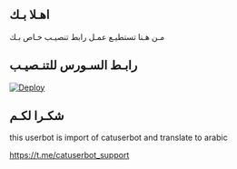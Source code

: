 ## اهـلا بـك
مـن هـنا تستطيـع عمـل رابط تنصيـب خـاص بـك

## رابـط السـورس للتنـصيـب

[![Deploy](https://www.herokucdn.com/deploy/button.svg)](https://heroku.com/deploy?template=https://github.com/Aassqs/jmthon)

## شكـرا لكـم 


this userbot is import of catuserbot and translate to arabic

https://t.me/catuserbot_support
